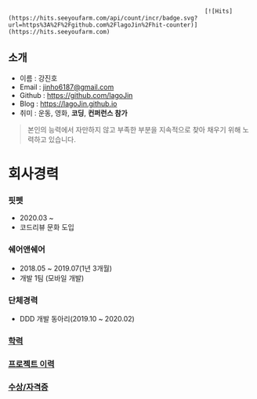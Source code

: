                                                             [![Hits](https://hits.seeyoufarm.com/api/count/incr/badge.svg?url=https%3A%2F%2Fgithub.com%2FlagoJin%2Fhit-counter)](https://hits.seeyoufarm.com)


## 소개

- 이름 : 강진호
- Email : jinho6187@gmail.com
- Github : https://github.com/lagoJin
- Blog : https://lagoJin.github.io
- 취미 : 운동, 영화, **코딩**, **컨퍼런스 참가**

> 본인의 능력에서 자만하지 않고 부족한 부분을 지속적으로 찾아 채우기 위해 노력하고 있습니다.

# 회사경력

### 핏펫

- 2020.03 ~
- 코드리뷰 문화 도입

### 쉐어앤쉐어

- 2018.05 ~ 2019.07(1년 3개월)
- 개발 1팀 (모바일 개발)

### 단체경력

- DDD 개발 동아리(2019.10 ~ 2020.02)

### [학력](https://github.com/lagoJin/resume/blob/matser/education.md)

### [프로젝트 이력](https://github.com/lagoJin/resume/blob/master/project.md)

### [수상/자격증](https://github/lagoJin/resume/blob/matser/prime.md)